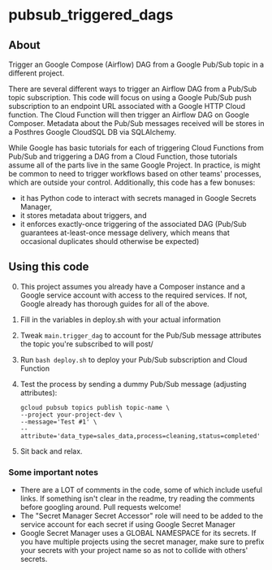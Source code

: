 # pubsub_triggered_dags

## About
Trigger an Google Compose (Airflow) DAG from a Google Pub/Sub topic in a different project.

There are several different ways to trigger an Airflow DAG from a Pub/Sub topic subscription. This code will focus on using a Google Pub/Sub push subscription to an endpoint URL associated with a Google HTTP Cloud function. The Cloud Function will then trigger an Airflow DAG on Google Composer. Metadata about the Pub/Sub messages received will be stores in a Posthres Google CloudSQL DB via SQLAlchemy.

While Google has basic tutorials for each of triggering Cloud Functions from Pub/Sub and triggering a DAG from a Cloud Function, those tutorials assume all of the parts live in the same Google Project. In practice, is might be common to need to trigger workflows based on other teams' processes, which are outside your control. Additionally, this code has a few bonuses:
- it has Python code to interact with secrets managed in Google Secrets Manager,
- it stores metadata about triggers, and
- it enforces exactly-once triggering of the associated DAG (Pub/Sub guarantees at-least-once message delivery, which means that occasional duplicates should otherwise be expected)

## Using this code
0. This project assumes you already have a Composer instance
   and a Google service account with access to the required services.
   If not, Google already has thorough guides for all of the above.
1. Fill in the variables in deploy.sh with your actual information
2. Tweak `main.trigger_dag` to account for the Pub/Sub message attributes
   the topic you're subscribed to will post/
3. Run `bash deploy.sh` to deploy your Pub/Sub subscription and Cloud Function
4. Test the process by sending a dummy Pub/Sub message (adjusting attributes):

    ```
    gcloud pubsub topics publish topic-name \
    --project your-project-dev \
    --message='Test #1' \
    --attribute='data_type=sales_data,process=cleaning,status=completed'
    ```
5. Sit back and relax.

### Some important notes
- There are a LOT of comments in the code, some of which include useful links.
  If something isn't clear in the readme, try reading the comments before googling around.
  Pull requests welcome!
- The "Secret Manager Secret Accessor" role will need to be added to the service account for each secret if using Google Secret Manager
- Google Secret Manager uses a GLOBAL NAMESPACE for its secrets. If you have multiple projects using the secret manager, make sure to prefix your secrets with your project name so as not to collide with others' secrets.
